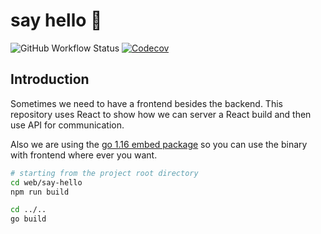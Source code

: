 # say hello :wave:

![GitHub Workflow Status](https://img.shields.io/github/actions/workflow/status/1995parham-teaching/say-hello/test.yaml?label=test&logo=github&style=flat-square&branch=main)
[![Codecov](https://img.shields.io/codecov/c/gh/1995parham-teaching/say-hello?logo=codecov&style=flat-square)](https://codecov.io/gh/cng-by-example/say-hello)

## Introduction

Sometimes we need to have a frontend besides the backend.
This repository uses React to show how we can server a React build and then use API for communication.

Also we are using the [go 1.16 embed package](https://pkg.go.dev/embed) so you can use the binary with frontend
where ever you want.

```sh
# starting from the project root directory
cd web/say-hello
npm run build

cd ../..
go build
```
